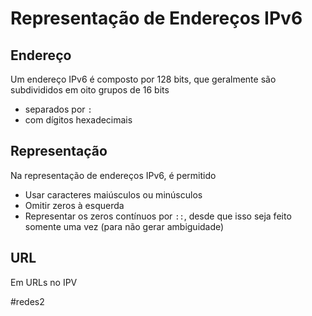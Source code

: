 
# Representação de Endereços IPv6

## Endereço

Um endereço IPv6 é composto por 128 bits, que geralmente são subdivididos em oito grupos de 16 bits
- separados por `:`
- com dígitos hexadecimais

## Representação

Na representação de endereços IPv6, é permitido

- Usar caracteres maiúsculos ou minúsculos
- Omitir zeros à esquerda
- Representar os zeros contínuos por `::`, desde que isso seja feito somente uma vez (para não gerar ambiguidade)

## URL

Em URLs no IPV


#redes2

